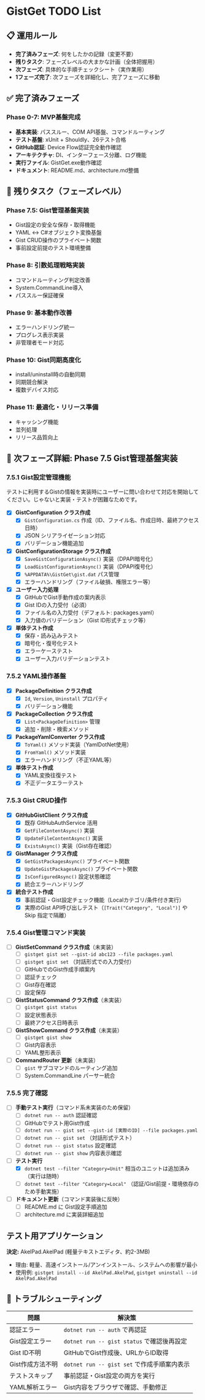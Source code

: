 # GistGet TODO List

## 📋 運用ルール

- **完了済みフェーズ**: 何をしたかの記録（変更不要）
- **残りタスク**: フェーズレベルの大まかな計画（全体把握用）
- **次フェーズ**: 具体的な手順チェックシート（実作業用）
- **1フェーズ完了**: 次フェーズを詳細化し、完了フェーズに移動

## ✅ 完了済みフェーズ

### Phase 0-7: MVP基盤完成
- **基本実装**: パススルー、COM API基盤、コマンドルーティング
- **テスト基盤**: xUnit + Shouldly、26テスト合格
- **GitHub認証**: Device Flow認証完全動作確認
- **アーキテクチャ**: DI、インターフェース分離、ログ機能
- **実行ファイル**: GistGet.exe動作確認
- **ドキュメント**: README.md、architecture.md整備

## 📅 残りタスク（フェーズレベル）

### Phase 7.5: Gist管理基盤実装
- Gist設定の安全な保存・取得機能
- YAML ↔ C#オブジェクト変換基盤
- Gist CRUD操作のプライベート関数
- 事前設定前提のテスト環境整備

### Phase 8: 引数処理戦略実装
- コマンドルーティング判定改善
- System.CommandLine導入
- パススルー保証確保

### Phase 9: 基本動作改善
- エラーハンドリング統一
- プログレス表示実装
- 非管理者モード対応

### Phase 10: Gist同期高度化
- install/uninstall時の自動同期
- 同期競合解決
- 複数デバイス対応

### Phase 11: 最適化・リリース準備
- キャッシング機能
- 並列処理
- リリース品質向上

## 🎯 次フェーズ詳細: Phase 7.5 Gist管理基盤実装

### 7.5.1 Gist設定管理機能

テストに利用するGistの情報を実装時にユーザーに問い合わせて対応を開始してください。じゃないと実装・テストが困難なためです。

- [x] **GistConfiguration クラス作成**
  - [x] `GistConfiguration.cs` 作成（ID、ファイル名、作成日時、最終アクセス日時）
  - [x] JSON シリアライゼーション対応
  - [x] バリデーション機能追加

- [x] **GistConfigurationStorage クラス作成**
  - [x] `SaveGistConfigurationAsync()` 実装（DPAPI暗号化）
  - [x] `LoadGistConfigurationAsync()` 実装（DPAPI復号化）
  - [x] `%APPDATA%\GistGet\gist.dat` パス管理
  - [x] エラーハンドリング（ファイル破損、権限エラー等）

- [x] **ユーザー入力処理**
  - [x] GitHubでGist手動作成の案内表示
  - [x] Gist IDの入力受付（必須）
  - [x] ファイル名の入力受付（デフォルト: packages.yaml）
  - [x] 入力値のバリデーション（Gist ID形式チェック等）

- [x] **単体テスト作成**
  - [x] 保存・読み込みテスト
  - [x] 暗号化・復号化テスト
  - [x] エラーケーステスト
  - [x] ユーザー入力バリデーションテスト

### 7.5.2 YAML操作基盤
- [x] **PackageDefinition クラス作成**
  - [x] `Id`, `Version`, `Uninstall` プロパティ
  - [x] バリデーション機能

- [x] **PackageCollection クラス作成**
  - [x] `List<PackageDefinition>` 管理
  - [x] 追加・削除・検索メソッド

- [x] **PackageYamlConverter クラス作成**
  - [x] `ToYaml()` メソッド実装（YamlDotNet使用）
  - [x] `FromYaml()` メソッド実装
  - [x] エラーハンドリング（不正YAML等）

- [x] **単体テスト作成**
  - [x] YAML変換往復テスト
  - [x] 不正データエラーテスト

### 7.5.3 Gist CRUD操作
- [x] **GitHubGistClient クラス作成**
  - [x] 既存 GitHubAuthService 活用
  - [x] `GetFileContentAsync()` 実装
  - [x] `UpdateFileContentAsync()` 実装
  - [x] `ExistsAsync()` 実装（Gist存在確認）

- [x] **GistManager クラス作成**
  - [x] `GetGistPackagesAsync()` プライベート関数
  - [x] `UpdateGistPackagesAsync()` プライベート関数
  - [x] `IsConfiguredAsync()` 設定状態確認
  - [x] 統合エラーハンドリング

- [x] **統合テスト作成**
  - [x] 事前認証・Gist設定チェック機能（Localカテゴリ/条件付き実行）
  - [x] 実際のGist API呼び出しテスト（`[Trait("Category", "Local")]` や Skip 指定で隔離）

### 7.5.4 Gist管理コマンド実装
- [ ] **GistSetCommand クラス作成**（未実装）
  - [ ] `gistget gist set --gist-id abc123 --file packages.yaml`
  - [ ] `gistget gist set` （対話形式での入力受付）
  - [ ] GitHubでのGist作成手順案内
  - [ ] 認証チェック
  - [ ] Gist存在確認
  - [ ] 設定保存

- [ ] **GistStatusCommand クラス作成**（未実装）
  - [ ] `gistget gist status`
  - [ ] 設定状態表示
  - [ ] 最終アクセス日時表示

- [ ] **GistShowCommand クラス作成**（未実装）
  - [ ] `gistget gist show`
  - [ ] Gist内容表示
  - [ ] YAML整形表示

- [ ] **CommandRouter 更新**（未実装）
  - [ ] `gist` サブコマンドのルーティング追加
  - [ ] System.CommandLine パーサー統合

### 7.5.5 完了確認
- [ ] **手動テスト実行**（コマンド系未実装のため保留）
  - [ ] `dotnet run -- auth` 認証確認
  - [ ] GitHubでテスト用Gist作成
  - [ ] `dotnet run -- gist set --gist-id [実際のID] --file packages.yaml`
  - [ ] `dotnet run -- gist set` （対話形式テスト）
  - [ ] `dotnet run -- gist status` 設定確認
  - [ ] `dotnet run -- gist show` 内容表示確認

- [ ] **テスト実行**
  - [x] `dotnet test --filter "Category=Unit"` 相当のユニットは追加済み（実行は随時）
  - [ ] `dotnet test --filter "Category=Local"` （認証/Gist前提・環境依存のため手動実施）

- [ ] **ドキュメント更新**（コマンド実装後に反映）
  - [ ] README.md に Gist設定手順追加
  - [ ] architecture.md に実装詳細追加

## テスト用アプリケーション
**決定:** AkelPad.AkelPad (軽量テキストエディタ、約2-3MB)
- 理由: 軽量、高速インストール/アンインストール、システムへの影響が最小
- 使用例: `gistget install --id AkelPad.AkelPad`, `gistget uninstall --id AkelPad.AkelPad`

## 🔧 トラブルシューティング

| 問題 | 解決策 |
|------|--------|
| 認証エラー | `dotnet run -- auth` で再認証 |
| Gist設定エラー | `dotnet run -- gist status` で確認後再設定 |
| Gist ID不明 | GitHubでGist作成後、URLからID取得 |
| Gist作成方法不明 | `dotnet run -- gist set` で作成手順案内表示 |
| テストスキップ | 事前認証・Gist設定の両方を実行 |
| YAML解析エラー | Gist内容をブラウザで確認、手動修正 |